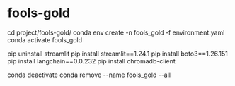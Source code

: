 # fools-gold

cd project/fools-gold/
conda env create -n fools_gold -f environment.yaml
conda activate fools_gold

pip uninstall streamlit
pip install streamlit==1.24.1
pip install boto3==1.26.151
pip install langchain==0.0.232
pip install chromadb-client

conda deactivate
conda remove --name fools_gold --all